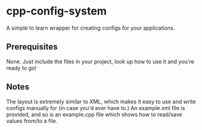 # cpp-config-system

A simple to learn wrapper for creating configs for your applications.

## Prerequisites

None. Just include the files in your project, look up how to use it and you're ready to go!

## Notes

The layout is extremely similar to XML, which makes it easy to use and write configs manually for (in case you'd
ever have to.) An example.xml file is provided, and so is an example.cpp file which shows how to read/save values
from/to a file.
